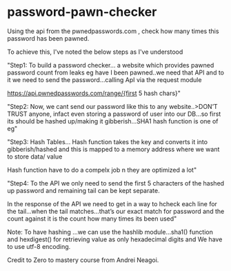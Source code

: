 # password-pawn-checker
Using the api from the pwnedpasswords.com , check how many times this password has been pawned.

To achieve this, I've noted the below steps as I've understood

"Step1:
To build a password checker…
a website which provides pawned password count from leaks eg have I been pawned..we need that API and to it we need to send the password…calling ApI via the request module

https://api.pwnedpasswords.com/range/{first 5 hash chars}"

"Step2:
Now, we cant send our password like this to any website..>DON’T TRUST anyone, infact even storing a password of user into our DB…so first its should be hashed up/making it gibberish…SHA1 hash function is one of eg"

"Step3:
Hash Tables...
Hash function takes the key and converts it into gibberish/hashed and this is mapped to a memory address where we want to store data/ value

Hash function have to do a compelx job n they are optimized a lot"

"Step4:
To the API we only need to send the first 5 characters of the hashed up password and remaining tail can be kept separate.

In the response of the API we need to get in a way to hcheck each line for the tail…when the tail matches…that’s our exact match for password and the count against it is the count how many times its been used"

Note: To have hashing …we can use the hashlib module…sha1() function and hexdigest() for retrieving value as only hexadecimal digits and We have to use utf-8 encoding.


Credit to Zero to mastery course from Andrei Neagoi.


